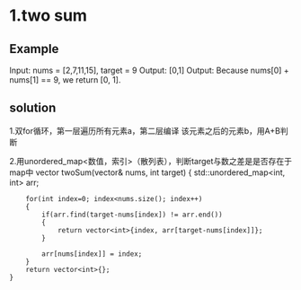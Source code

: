 # 1.two sum

## Example
Input: nums = [2,7,11,15], target = 9
Output: [0,1]
Output: Because nums[0] + nums[1] == 9, we return [0, 1].

## solution
1.双for循环，第一层遍历所有元素a，第二层编译 该元素之后的元素b，用A+B判断


2.用unordered_map<数值，索引>（散列表），判断target与数之差是是否存在于map中
    vector<int> twoSum(vector<int>& nums, int target) 
	{
        std::unordered_map<int, int> arr;
        
        for(int index=0; index<nums.size(); index++)
        {
            if(arr.find(target-nums[index]) != arr.end())
            {
                return vector<int>{index, arr[target-nums[index]]};
            }
            
            arr[nums[index]] = index;
        }
        return vector<int>{};
    }
